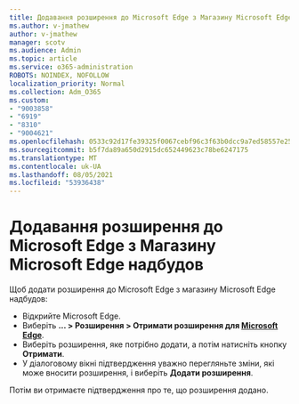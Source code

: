 ```yaml
---
title: Додавання розширення до Microsoft Edge з Магазину Microsoft Edge надбудов
ms.author: v-jmathew
author: v-jmathew
manager: scotv
ms.audience: Admin
ms.topic: article
ms.service: o365-administration
ROBOTS: NOINDEX, NOFOLLOW
localization_priority: Normal
ms.collection: Adm_O365
ms.custom:
- "9003858"
- "6919"
- "8310"
- "9004621"
ms.openlocfilehash: 0533c92d17fe39325f0067cebf96c3f63b0dcc9a7ed58557e2557ef75aad55e6
ms.sourcegitcommit: b5f7da89a650d2915dc652449623c78be6247175
ms.translationtype: MT
ms.contentlocale: uk-UA
ms.lasthandoff: 08/05/2021
ms.locfileid: "53936438"
---
```

# <a name="add-an-extension-to-microsoft-edge-from-the-microsoft-edge-add-ons-store"></a>Додавання розширення до Microsoft Edge з Магазину Microsoft Edge надбудов

Щоб додати розширення до Microsoft Edge з магазину Microsoft Edge надбудов:

- Відкрийте Microsoft Edge.
- Виберіть **... > Розширення > Отримати розширення для [Microsoft Edge](https://go.microsoft.com/fwlink/?linkid=2136408)**.
- Виберіть розширення, яке потрібно додати, а потім натисніть кнопку **Отримати**.
- У діалоговому вікні підтвердження уважно перегляньте зміни, які може вносити розширення, і виберіть **Додати розширення**.

Потім ви отримаєте підтвердження про те, що розширення додано.
